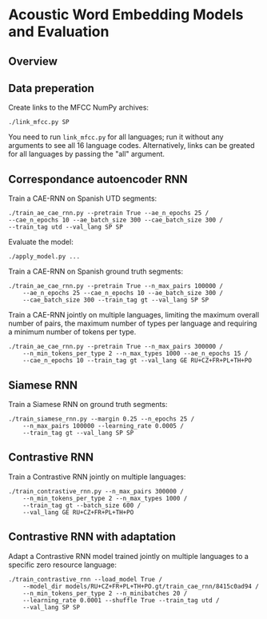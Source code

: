 # Acoustic Word Embedding Models and Evaluation

## Overview

## Data preperation
Create links to the MFCC NumPy archives:

    ./link_mfcc.py SP

You need to run `link_mfcc.py` for all languages; run it without any arguments
to see all 16 language codes. Alternatively, links can be greated for all
languages by passing the "all" argument.

## Correspondance autoencoder RNN
Train a CAE-RNN on Spanish UTD segments:
 
    ./train_ae_cae_rnn.py --pretrain True --ae_n_epochs 25 /
    --cae_n_epochs 10 --ae_batch_size 300 --cae_batch_size 300 /
    --train_tag utd --val_lang SP SP

Evaluate the model:
    
    ./apply_model.py ...

Train a CAE-RNN on Spanish ground truth segments:

    ./train_ae_cae_rnn.py --pretrain True --n_max_pairs 100000 /
        --ae_n_epochs 25 --cae_n_epochs 10 --ae_batch_size 300 /
        --cae_batch_size 300 --train_tag gt --val_lang SP SP
        
 Train a CAE-RNN jointly on multiple languages, limiting the maximum overall number of pairs,
 the maximum number of types per language and requiring a minimum number of tokens per type.
 
    ./train_ae_cae_rnn.py --pretrain True --n_max_pairs 300000 /
        --n_min_tokens_per_type 2 --n_max_types 1000 --ae_n_epochs 15 /
        --cae_n_epochs 10 --train_tag gt --val_lang GE RU+CZ+FR+PL+TH+PO

## Siamese RNN
Train a Siamese RNN on ground truth segments:

    ./train_siamese_rnn.py --margin 0.25 --n_epochs 25 /
        --n_max_pairs 100000 --learning_rate 0.0005 /
        --train_tag gt --val_lang SP SP
        
## Contrastive RNN
Train a Contrastive RNN jointly on multiple languages:

    ./train_contrastive_rnn.py --n_max_pairs 300000 /
        --n_min_tokens_per_type 2 --n_max_types 1000 /
        --train_tag gt --batch_size 600 /
        --val_lang GE RU+CZ+FR+PL+TH+PO  
        
## Contrastive RNN with adaptation
Adapt a Contrastive RNN model trained jointly on multiple languages to a specific zero resource
language:

    ./train_contrastive_rnn --load_model True /
        --model_dir models/RU+CZ+FR+PL+TH+PO.gt/train_cae_rnn/8415c0ad94 /
        --n_min_tokens_per_type 2 --n_minibatches 20 /
        --learning_rate 0.0001 --shuffle True --train_tag utd /
        --val_lang SP SP

